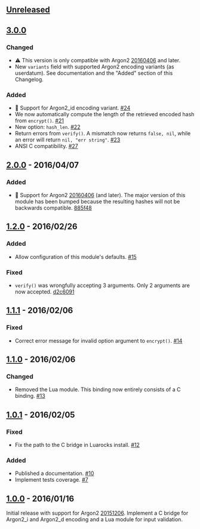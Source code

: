 ## [Unreleased][unreleased]

## [3.0.0]

### Changed

- :warning: This version is only compatible with Argon2
  [20160406](https://github.com/P-H-C/phc-winner-argon2/releases/tag/20160406)
  and later.
- New `variants` field with supported Argon2 encoding variants (as userdatum).
  See documentation and the "Added" section of this Changelog.

### Added

- :stars: Support for Argon2_id encoding variant.
  [#24](https://github.com/thibaultcha/lua-argon2/pull/24)
- We now automatically compute the length of the retrieved encoded hash from
  `encrypt()`. [#21](https://github.com/thibaultcha/lua-argon2/pull/21)
- New option: `hash_len`.
  [#22](https://github.com/thibaultcha/lua-argon2/pull/22)
- Return errors from `verify()`. A mismatch now returns `false, nil`, while an
  error will return `nil, "err string"`.
  [#23](https://github.com/thibaultcha/lua-argon2/pull/23)
- ANSI C compatibility.
  [#27](https://github.com/thibaultcha/lua-argon2/pull/27)

## [2.0.0] - 2016/04/07

### Added

- :stars: Support for Argon2
  [20160406](https://github.com/P-H-C/phc-winner-argon2/releases/tag/20160406)
  (and later). The major version of this module has been bumped because the
  resulting hashes will not be backwards compatible.
  [885f48](https://github.com/thibaultcha/lua-argon2/commit/885f488257dfcaa0acaa47da7b6fa709f2840bc7)

## [1.2.0] - 2016/02/26

### Added

- Allow configuration of this module's defaults.
  [#15](https://github.com/thibaultcha/lua-argon2/pull/15)

### Fixed

- `verify()` was wrongfully accepting 3 arguments. Only 2 arguments are now
  accepted. [d2c6091](https://github.com/thibaultcha/lua-argon2/commit/d2c60918797896437b35986dc3e9366327a74418)

## [1.1.1] - 2016/02/06

### Fixed

- Correct error message for invalid option argument to `encrypt()`.
  [#14](https://github.com/thibaultcha/lua-argon2/pull/14)

## [1.1.0] - 2016/02/06

### Changed

- Removed the Lua module. This binding now entirely consists of a C binding.
  [#13](https://github.com/thibaultcha/lua-argon2/pull/13)

## [1.0.1] - 2016/02/05

### Fixed

- Fix the path to the C bridge in Luarocks install.
  [#12](https://github.com/thibaultcha/lua-argon2/pull/12)

### Added

- Published a documentation.
  [#10](https://github.com/thibaultcha/lua-argon2/pull/10)
- Implement tests coverage.
  [#7](https://github.com/thibaultcha/lua-argon2/pull/7)

## [1.0.0] - 2016/01/16

Initial release with support for Argon2
[20151206](https://github.com/P-H-C/phc-winner-argon2/releases/tag/20151206).
Implement a C bridge for Argon2_i and Argon2_d encoding and a
Lua module for input validation.

[unreleased]: https://github.com/thibaultcha/lua-argon2/compare/3.0.0...master
[3.0.0]: https://github.com/thibaultcha/lua-argon2/compare/2.0.0...3.0.0
[2.0.0]: https://github.com/thibaultcha/lua-argon2/compare/1.2.0...2.0.0
[1.2.0]: https://github.com/thibaultcha/lua-argon2/compare/1.1.1...1.2.0
[1.1.1]: https://github.com/thibaultcha/lua-argon2/compare/1.1.0...1.1.1
[1.1.0]: https://github.com/thibaultcha/lua-argon2/compare/1.0.1...1.1.0
[1.0.1]: https://github.com/thibaultcha/lua-argon2/compare/1.0.0...1.0.1
[1.0.0]: https://github.com/thibaultcha/lua-argon2/compare/400523adde75084200095373e413c8563beb2a04...1.0.0
